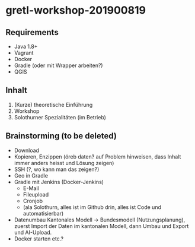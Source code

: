 # gretl-workshop-201900819

## Requirements
* Java 1.8+
* Vagrant
* Docker
* Gradle (oder mit Wrapper arbeiten?)
* QGIS

## Inhalt
1. (Kurze) theoretische Einführung
2. Workshop
3. Solothurner Spezialitäten (im Betrieb)


## Brainstorming (to be deleted)
- Download 
- Kopieren, Enzippen (öreb daten? auf Problem hinweisen, dass Inhalt immer anders heisst und Lösung zeigen)
- SSH (?, wo kann man das zeigen?)
- Geo in Gradle
- Gradle mit Jenkins (Docker-Jenkins)
  * E-Mail
  * Fileupload
  * Cronjob
  * (ala Solothurn, alles ist im Github drin, alles ist Code und automatisierbar)
- Datenumbau Kantonales Modell -> Bundesmodell (Nutzungsplanung), zuerst Import der Daten im kantonalen Modell, dann Umbau und Export und AI-Upload.
- Docker starten etc.?


